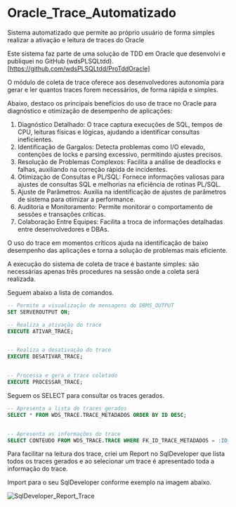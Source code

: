 # Oracle_Trace_Automatizado
Sistema automatizado que permite ao próprio usuário de forma simples realizar a ativação e leitura de traces do Oracle


Este sistema faz parte de uma solução de TDD em Oracle que desenvolvi e publiquei no GitHub (wdsPLSQLtdd). [https://github.com/wdsPLSQLtdd/ProTddOracle]

O módulo de coleta de trace oferece aos desenvolvedores autonomia para gerar e ler quantos traces forem necessários, de forma rápida e simples.

Abaixo, destaco os principais benefícios do uso de trace no Oracle para diagnóstico e otimização de desempenho de aplicações:

1. Diagnóstico Detalhado: O trace captura execuções de SQL, tempos de CPU, leituras físicas e lógicas, ajudando a identificar consultas ineficientes.
2. Identificação de Gargalos: Detecta problemas como I/O elevado, contenções de locks e parsing excessivo, permitindo ajustes precisos.
3. Resolução de Problemas Complexos: Facilita a análise de deadlocks e falhas, auxiliando na correção rápida de incidentes.
4. Otimização de Consultas e PL/SQL: Fornece informações valiosas para ajustes de consultas SQL e melhorias na eficiência de rotinas PL/SQL.
5. Ajuste de Parâmetros: Auxilia na identificação de ajustes de parâmetros de sistema para otimizar a performance.
6. Auditoria e Monitoramento: Permite monitorar o comportamento de sessões e transações críticas.
7. Colaboração Entre Equipes: Facilita a troca de informações detalhadas entre desenvolvedores e DBAs.

O uso do trace em momentos críticos ajuda na identificação de baixo desempenho das aplicações e torna a solução de problemas mais eficiente.

A execução do sistema de coleta de trace é bastante simples: são necessárias apenas três procedures na sessão onde a coleta será realizada.

Seguem abaixo a lista de comandos.

```sql
-- Permite a visualização de mensagens do DBMS_OUTPUT
SET SERVEROUTPUT ON;

-- Realiza a ativação do trace
EXECUTE ATIVAR_TRACE;


-- Realiza a desativação do trace
EXECUTE DESATIVAR_TRACE;


-- Processa e gera o trace coletado
EXECUTE PROCESSAR_TRACE;
````

Seguem os SELECT para consultar os traces gerados. 

```sql
-- Apresenta a lista de traces gerados
SELECT * FROM WDS_TRACE.TRACE_METADADOS ORDER BY ID DESC;


-- Apresenta as informações do trace
SELECT CONTEUDO FROM WDS_TRACE.TRACE WHERE FK_ID_TRACE_METADADOS = :ID_COLETA_TRACE_METADADOS ORDER BY ID ASC;
```

Para facilitar na leitura dos trace, criei um Report no SqlDeveloper que lista todos os traces gerados e ao selecionar um trace é apresentado toda a informação do trace.

Import para o seu SqlDeveloper conforme exemplo na imagem abaixo.

![SqlDeveloper_Report_Trace](https://github.com/user-attachments/assets/26b7d902-efd0-469e-99c0-41852d9bee26)




